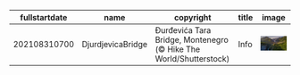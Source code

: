 |fullstartdate|name|copyright|title|image|
|--|--|--|--|--|
202108310700|DjurdjevicaBridge|Đurđevića Tara Bridge, Montenegro (© Hike The World/Shutterstock)|Info|![](/en-AU/2021/09/202108310700DjurdjevicaBridge.jpg)|
